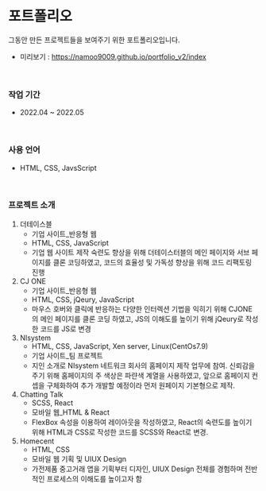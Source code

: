 # 포트폴리오
그동안 만든 프로젝트들을 보여주기 위한 포트폴리오입니다.

- 미리보기 : https://namoo9009.github.io/portfolio_v2/index

<br />

### 작업 기간
- 2022.04 ~ 2022.05

<br />

### 사용 언어
- HTML, CSS, JavsScript

<br />

### 프로젝트 소개
<ol>
  <li>더테이스블
    <ul>
      <li>기업 사이트_반응형 웹</li>
      <li>HTML, CSS, JavaScript</li>
      <li>기업 웹 사이트 제작 숙련도 향상을 위해 더테이스터블의 메인 페이지와 서브 페이지를 클론 코딩하였고, 코드의 효율성 및 가독성 향상을 위해 코드 리팩토링 진행</li>
    </ul>
  </li>
  <li>CJ ONE
    <ul>
      <li>기업 사이트_반응형 웹</li>
      <li>HTML, CSS, jQeury, JavaScript</li>
      <li>마우스 호버와 클릭에 반응하는 다양한 인터렉션 기법을 익히기 위해 CJONE의 메인 페이지를 클론 코딩 하였고, JS의 이해도를 높이기 위해 jQeury로 작성한 코드를 JS로 변경</li>
    </ul>
  </li>
  <li>NIsystem
    <ul>
      <li>HTML, CSS, JavaScript, Xen server, Linux(CentOs7.9)</li>
      <li>기업 사이트_팀 프로젝트</li>
      <li>지인 소개로 NIsystem 네트워크 회사의 홈페이지 제작 업무에 참여. 신뢰감을 주기 위해 홈페이지의 주 색상은 파랸색 계열을 사용하였고, 앞으로 홈페이지 컨셉을 구체화하여 추가 개발할 예정이라 먼저 원페이지 기본형으로 제작.</li>
    </ul>
  </li>
  <li>Chatting Talk
    <ul>
      <li>SCSS, React</li>
      <li>모바일 웹_HTML & React</li>
      <li>FlexBox 속성을 이용하여 레이아웃을 작성하였고, React의 숙련도를 높이기 위해 HTML과 CSS로 작성한 코드를 SCSS와 React로 변경.</li>
    </ul>
  </li>
   <li>Homecent
    <ul>
      <li>HTML, CSS</li>
      <li>모바일 웹 기획 및 UIUX Design</li>
      <li>가전제품 중고거래 앱을 기획부터 디자인, UIUX Design 전체를 경험하며 전반적인 프로세스의 이해도를 높이고자 함</li>
    </ul>
  </li>
 <ol>
